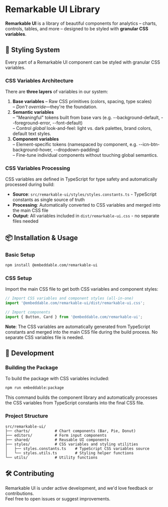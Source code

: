 # Remarkable UI Library

**Remarkable UI** is a library of beautiful components for analytics – charts, controls, tables, and more – designed to be styled with **granular CSS variables**.

## 🎨 Styling System

Every part of a Remarkable UI component can be styled with granular CSS variables.

### CSS Variables Architecture

There are **three layers** of variables in our system:

1. **Base variables**
   – Raw CSS primitives (colors, spacing, type scales)  
   – _Don't override_—they're the foundation.
2. **Semantic variables**  
   – "Meaningful" tokens built from base vars (e.g. --background-default, --foreground-error, --font-default)  
   – Control _global_ look-and-feel: light vs. dark palettes, brand colors, default text styles.
3. **Component variables**  
   – Element-specific tokens (namespaced by component, e.g. --icn-btn-background-hover, --dropdown-padding)  
   – Fine-tune individual components without touching global semantics.

### CSS Variables Processing

CSS variables are defined in TypeScript for type safety and automatically processed during build:

- **Source**: `src/remarkable-ui/styles/styles.constants.ts` - TypeScript constants as single source of truth
- **Processing**: Automatically converted to CSS variables and merged into the main CSS file
- **Output**: All variables included in `dist/remarkable-ui.css` - no separate files needed

## 📦 Installation & Usage

### Basic Setup

```bash
npm install @embeddable.com/remarkable-ui
```

### CSS Setup

Import the main CSS file to get both CSS variables and component styles:

```javascript
// Import CSS variables and component styles (all-in-one)
import '@embeddable.com/remarkable-ui/dist/remarkable-ui.css';

// Import components
import { Button, Card } from '@embeddable.com/remarkable-ui';
```

**Note**: The CSS variables are automatically generated from TypeScript constants and merged into the main CSS file during the build process. No separate CSS variables file is needed.

## 🔧 Development

### Building the Package

To build the package with CSS variables included:

```bash
npm run embeddable:package
```

This command builds the component library and automatically processes the CSS variables from TypeScript constants into the final CSS file.

### Project Structure

```
src/remarkable-ui/
├── charts/           # Chart components (Bar, Pie, Donut)
├── editors/          # Form input components
├── shared/           # Reusable UI components
├── styles/           # CSS variables and styling utilities
│   ├── styles.constants.ts    # TypeScript CSS variables source
│   └── styles.utils.ts        # Styling helper functions
└── utils/            # Utility functions
```

## 🛠 Contributing

Remarkable UI is under active development, and we'd love feedback or contributions.  
Feel free to open issues or suggest improvements.
